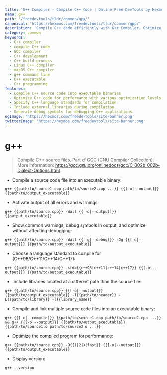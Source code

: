 ```yaml
---
title: 'G++ Compiler - Compile C++ Code | Online Free DevTools by Hexmos'
name: g++
path: '/freedevtools/tldr/common/gpp/'
canonical: 'https://hexmos.com/freedevtools/tldr/common/gpp/'
description: 'Compile C++ code efficiently with G++ Compiler. Optimize, debug, and manage dependencies for cross-platform development. Free online tool, no registration required.'
category: common
keywords:
  - C++ compiler
  - compile C++ code
  - GCC compiler
  - C++ development
  - C++ build process
  - Linux C++ compiler
  - macOS C++ compiler
  - g++ command line
  - C++ executable
  - C++ programming
features:
  - Compile C++ source code into executable binaries
  - Optimize C++ code for performance with various optimization levels
  - Specify C++ language standards for compilation
  - Include external libraries during compilation
  - Generate debug symbols for debugging C++ applications
ogImage: 'https://hexmos.com/freedevtools/site-banner.png'
twitterImage: 'https://hexmos.com/freedevtools/site-banner.png'
---
```


# g++

> Compile C++ source files.
> Part of GCC (GNU Compiler Collection).
> More information: <https://gcc.gnu.org/onlinedocs/gcc/C_002b_002b-Dialect-Options.html>.

- Compile a source code file into an executable binary:

`g++ {{path/to/source1.cpp path/to/source2.cpp ...}} {{[-o|--output]}} {{path/to/output_executable}}`

- Activate output of all errors and warnings:

`g++ {{path/to/source.cpp}} -Wall {{[-o|--output]}} {{output_executable}}`

- Show common warnings, debug symbols in output, and optimize without affecting debugging:

`g++ {{path/to/source.cpp}} -Wall {{[-g|--debug]}} -Og {{[-o|--output]}} {{path/to/output_executable}}`

- Choose a language standard to compile for (C++98/C++11/C++14/C++17):

`g++ {{path/to/source.cpp}} -std={{c++98|c++11|c++14|c++17}} {{[-o|--output]}} {{path/to/output_executable}}`

- Include libraries located at a different path than the source file:

`g++ {{path/to/source.cpp}} {{[-o|--output]}} {{path/to/output_executable}} -I{{path/to/header}} -L{{path/to/library}} -l{{library_name}}`

- Compile and link multiple source code files into an executable binary:

`g++ {{[-c|--compile]}} {{path/to/source1.cpp path/to/source2.cpp ...}} && g++ {{[-o|--output]}} {{path/to/output_executable}} {{path/to/source1.o path/to/source2.o ...}}`

- Optimize the compiled program for performance:

`g++ {{path/to/source.cpp}} -O{{1|2|3|fast}} {{[-o|--output]}} {{path/to/output_executable}}`

- Display version:

`g++ --version`
